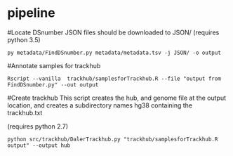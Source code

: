 # pipeline



#Locate DSnumber 
JSON files should be downloaded to JSON/
(requires python 3.5)
```
py metadata/FindDSnumber.py metadata/metadata.tsv -j JSON/ -o output
```
#Annotate samples for trackhub
```
Rscript --vanilla  trackhub/samplesforTrackhub.R --file "output from FindDSnumber.py" --out output
```
#Create trackhub
This script creates the hub, and genome file at the output location, and creates a subdirectory names hg38 containing the trackhub.txt

(requires python 2.7)
```
python src/trackhub/DalerTrackhub.py "trackhub/samplesforTrackhub.R output" --output hub
```
